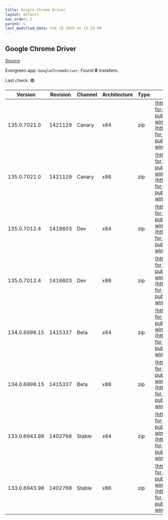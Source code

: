 ```yaml
---
title: Google Chrome Driver
layout: default
nav_order: 2
parent: G
last_modified_date: Feb 18 2025 at 12:19 PM
---
```


## Google Chrome Driver

[Source](https://googlechromelabs.github.io/chrome-for-testing/)

Evergreen app: `GoogleChromeDriver`. Found **8** installers.

Last check: 🟢

| Version       | Revision | Channel | Architecture | Type | URI                                                                                                                                                                                                        |
| ------------- | -------- | ------- | ------------ | ---- | ---------------------------------------------------------------------------------------------------------------------------------------------------------------------------------------------------------- |
| 135.0.7021.0  | 1421129  | Canary  | x64          | zip  | [https://storage.googleapis.com/chrome-for-testing-public/135.0.7021.0/win64/chromedriver-win64.zip](https://storage.googleapis.com/chrome-for-testing-public/135.0.7021.0/win64/chromedriver-win64.zip)   |
| 135.0.7021.0  | 1421129  | Canary  | x86          | zip  | [https://storage.googleapis.com/chrome-for-testing-public/135.0.7021.0/win32/chromedriver-win32.zip](https://storage.googleapis.com/chrome-for-testing-public/135.0.7021.0/win32/chromedriver-win32.zip)   |
| 135.0.7012.4  | 1418603  | Dev     | x64          | zip  | [https://storage.googleapis.com/chrome-for-testing-public/135.0.7012.4/win64/chromedriver-win64.zip](https://storage.googleapis.com/chrome-for-testing-public/135.0.7012.4/win64/chromedriver-win64.zip)   |
| 135.0.7012.4  | 1418603  | Dev     | x86          | zip  | [https://storage.googleapis.com/chrome-for-testing-public/135.0.7012.4/win32/chromedriver-win32.zip](https://storage.googleapis.com/chrome-for-testing-public/135.0.7012.4/win32/chromedriver-win32.zip)   |
| 134.0.6998.15 | 1415337  | Beta    | x64          | zip  | [https://storage.googleapis.com/chrome-for-testing-public/134.0.6998.15/win64/chromedriver-win64.zip](https://storage.googleapis.com/chrome-for-testing-public/134.0.6998.15/win64/chromedriver-win64.zip) |
| 134.0.6998.15 | 1415337  | Beta    | x86          | zip  | [https://storage.googleapis.com/chrome-for-testing-public/134.0.6998.15/win32/chromedriver-win32.zip](https://storage.googleapis.com/chrome-for-testing-public/134.0.6998.15/win32/chromedriver-win32.zip) |
| 133.0.6943.98 | 1402768  | Stable  | x64          | zip  | [https://storage.googleapis.com/chrome-for-testing-public/133.0.6943.98/win64/chromedriver-win64.zip](https://storage.googleapis.com/chrome-for-testing-public/133.0.6943.98/win64/chromedriver-win64.zip) |
| 133.0.6943.98 | 1402768  | Stable  | x86          | zip  | [https://storage.googleapis.com/chrome-for-testing-public/133.0.6943.98/win32/chromedriver-win32.zip](https://storage.googleapis.com/chrome-for-testing-public/133.0.6943.98/win32/chromedriver-win32.zip) |
